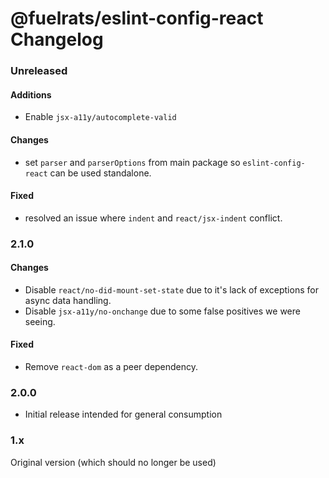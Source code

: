 # @fuelrats/eslint-config-react Changelog


### Unreleased

#### Additions
* Enable `jsx-a11y/autocomplete-valid`


#### Changes
* set `parser` and `parserOptions` from main package so `eslint-config-react` can be used standalone.


#### Fixed
* resolved an issue where `indent` and `react/jsx-indent` conflict.





### 2.1.0

#### Changes
* Disable `react/no-did-mount-set-state` due to it's lack of exceptions for async data handling.
* Disable `jsx-a11y/no-onchange` due to some false positives we were seeing.

#### Fixed
* Remove `react-dom` as a peer dependency.





### 2.0.0

* Initial release intended for general consumption





### 1.x

Original version (which should no longer be used)
